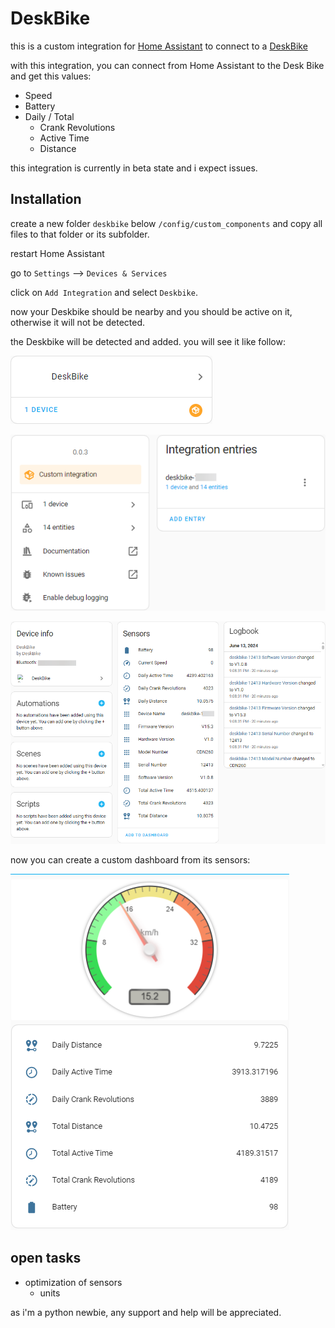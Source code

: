 # DeskBike

this is a custom integration for [Home Assistant](https://www.home-assistant.io/) to connect to a [DeskBike](https://deskbike.nl/)

with this integration, you can connect from Home Assistant to the Desk Bike and get this values:

- Speed
- Battery
- Daily / Total
  - Crank Revolutions
  - Active Time
  - Distance

this integration is currently in beta state and i expect issues.

## Installation

create a new folder `deskbike` below `/config/custom_components` and copy all files to that folder or its subfolder.

restart Home Assistant

go to `Settings` --> `Devices & Services`

click on `Add Integration` and select `Deskbike`.

now your Deskbike should be nearby and you should be active on it, otherwise it will not be detected.

the Deskbike will be detected and added. you will see it like follow:

![](/doc/example-01.png)

![](/doc/example-02.png)

![](/doc/example-03.png)

now you can create a custom dashboard from its sensors:

![](/doc/example-04.png)

## open tasks

- optimization of sensors
  - units

as i'm a python newbie, any support and help will be appreciated.
